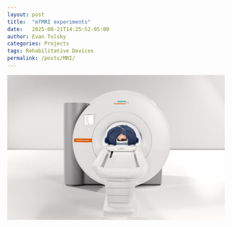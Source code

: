 ```yaml
---
layout: post
title:  "mfMRI experiments"
date:   2025-08-21T14:25:52-05:00
author: Evan Tulsky
categories: Projects
tags: Rehabilitative Devices
permalink: /posts/MRI/
---
```


<p align="center">
<img src="/assets/images/projects/MRI.jpg" alt="mfMRI" class="project-img">
</p>

